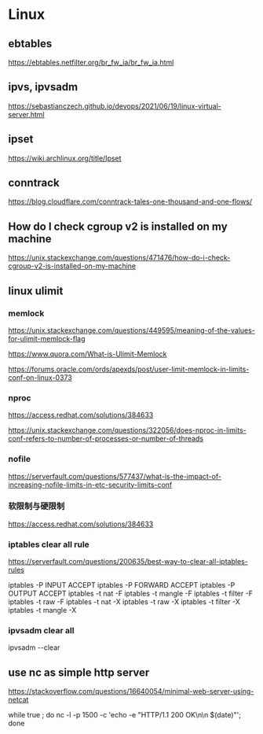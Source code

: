 # Linux

## ebtables
https://ebtables.netfilter.org/br_fw_ia/br_fw_ia.html

## ipvs, ipvsadm
https://sebastianczech.github.io/devops/2021/06/19/linux-virtual-server.html

## ipset
https://wiki.archlinux.org/title/Ipset

## conntrack
https://blog.cloudflare.com/conntrack-tales-one-thousand-and-one-flows/

## How do I check cgroup v2 is installed on my machine
https://unix.stackexchange.com/questions/471476/how-do-i-check-cgroup-v2-is-installed-on-my-machine

## linux ulimit
### memlock
https://unix.stackexchange.com/questions/449595/meaning-of-the-values-for-ulimit-memlock-flag

https://www.quora.com/What-is-Ulimit-Memlock

https://forums.oracle.com/ords/apexds/post/user-limit-memlock-in-limits-conf-on-linux-0373

### nproc
https://access.redhat.com/solutions/384633

https://unix.stackexchange.com/questions/322056/does-nproc-in-limits-conf-refers-to-number-of-processes-or-number-of-threads

### nofile
https://serverfault.com/questions/577437/what-is-the-impact-of-increasing-nofile-limits-in-etc-security-limits-conf

### 软限制与硬限制
https://access.redhat.com/solutions/384633

### iptables clear all rule
https://serverfault.com/questions/200635/best-way-to-clear-all-iptables-rules

iptables -P INPUT ACCEPT
iptables -P FORWARD ACCEPT
iptables -P OUTPUT ACCEPT
iptables -t nat -F
iptables -t mangle -F
iptables -t filter -F
iptables -t raw -F
iptables -t nat -X
iptables -t raw -X
iptables -t filter -X
iptables -t mangle -X

### ipvsadm clear all
ipvsadm --clear

## use nc as simple http server
https://stackoverflow.com/questions/16640054/minimal-web-server-using-netcat

while true ; do nc -l -p 1500 -c 'echo -e "HTTP/1.1 200 OK\n\n $(date)"'; done